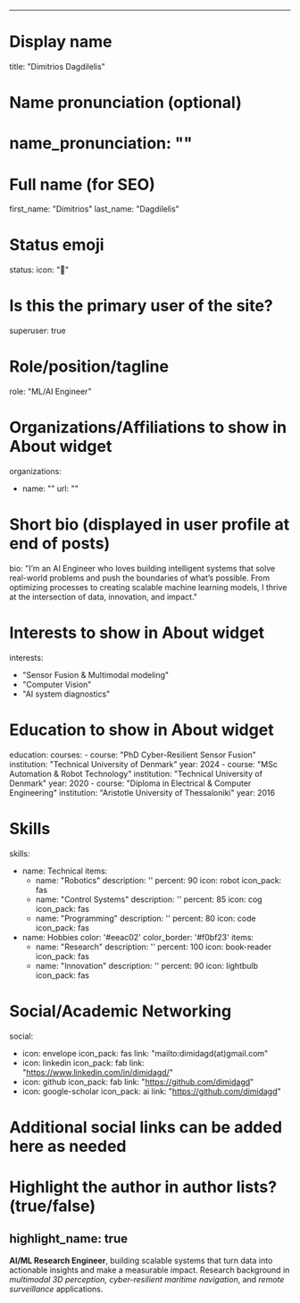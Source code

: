 
---
# Display name
title: "Dimitrios Dagdilelis"

# Name pronunciation (optional)
# name_pronunciation: ""

# Full name (for SEO)
first_name: "Dimitrios"
last_name: "Dagdilelis"

# Status emoji
status:
  icon: "🤖"

# Is this the primary user of the site?
superuser: true

# Role/position/tagline
role: "ML/AI Engineer"

# Organizations/Affiliations to show in About widget
organizations:
  - name: ""
    url: ""

# Short bio (displayed in user profile at end of posts)
bio: "I’m an AI Engineer who loves building intelligent systems that solve real-world problems and push the boundaries of what’s possible. From optimizing processes to creating scalable machine learning models, I thrive at the intersection of data, innovation, and impact."

# Interests to show in About widget
interests:
  - "Sensor Fusion & Multimodal modeling"
  - "Computer Vision"
  - "AI system diagnostics"

# Education to show in About widget
education:
  courses:
    - course: "PhD Cyber-Resilient Sensor Fusion"
      institution: "Technical University of Denmark"
      year: 2024
    - course: "MSc Automation & Robot Technology"
      institution: "Technical University of Denmark"
      year: 2020
    - course: "Diploma in Electrical & Computer Engineering"
      institution: "Aristotle University of Thessaloniki"
      year: 2016

# Skills
skills:
  - name: Technical
    items:
      - name: "Robotics"
        description: ''
        percent: 90
        icon: robot
        icon_pack: fas
      - name: "Control Systems"
        description: ''
        percent: 85
        icon: cog
        icon_pack: fas
      - name: "Programming"
        description: ''
        percent: 80
        icon: code
        icon_pack: fas
  - name: Hobbies
    color: '#eeac02'
    color_border: '#f0bf23'
    items:
      - name: "Research"
        description: ''
        percent: 100
        icon: book-reader
        icon_pack: fas
      - name: "Innovation"
        description: ''
        percent: 90
        icon: lightbulb
        icon_pack: fas

# Social/Academic Networking
social:
  - icon: envelope
    icon_pack: fas
    link: "mailto:dimidagd(at)gmail.com"
  - icon: linkedin
    icon_pack: fab
    link: "https://www.linkedin.com/in/dimidagd/"
  - icon: github
    icon_pack: fab
    link: "https://github.com/dimidagd"
  - icon: google-scholar
    icon_pack: ai
    link: "https://github.com/dimidagd"

  # Additional social links can be added here as needed

# Highlight the author in author lists? (true/false)
highlight_name: true
---

**AI/ML Research Engineer**, building scalable systems that turn data into actionable insights and make a measurable impact. Research background in *multimodal 3D perception, cyber-resilient maritime navigation*, and *remote surveillance* applications.